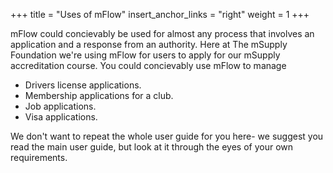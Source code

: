 +++
title = "Uses of mFlow"
insert_anchor_links = "right"
weight = 1
+++

mFlow could concievably be used for almost any process that involves an application and a response from an authority.
Here at The mSupply Foundation we're using mFlow for users to apply for our mSupply accreditation course. 
You could concievably use mFlow to manage
* Drivers license applications.
* Membership applications for a club.
* Job applications.
* Visa applications.

We don't want to repeat the whole user guide for you here- we suggest you read the main user guide, but look at it through the eyes of your own requirements.

